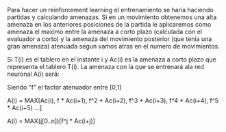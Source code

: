 Para hacer un reinforcement learning el entrenamiento se haria haciendo partidas y calculando amenazas.
Si en un movimiento obtenemos una alta amenaza en los anteriores posiciones de la partida le aplicaremos como amenaza el maximo entre la amenaza
a corto plazo (calculada con el evaluador a corto) y la amenaza del movimiento posterior (que tenia una gran amenaza) atenuada segun
vamos atras en el numero de movimientos.

Si T(i) es el tablero en el instante i y Ac(i) es la amenaza a corto plazo que representa el tablero T(i). La amenaza con la que se entrenará ala red neuronal A(i) será:

Siendo "f" el factor atenuador entre [0,1]

A(i) = MAX[Ac(i), f * Ac(i+1), f^2 * Ac(i+2), f^3 * Ac(i+3), f^4 * Ac(i+4), f^5 * Ac(i+5) ...]

A(i) = MAX(j[0..n])[f^j * Ac(i+j)]

